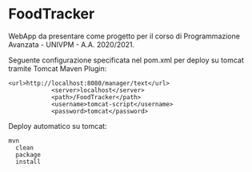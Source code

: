 # FoodTracker
WebApp da presentare come progetto per il corso di Programmazione Avanzata - UNIVPM - A.A. 2020/2021.

Seguente configurazione specificata nel pom.xml per deploy su tomcat tramite Tomcat Maven Plugin:
```
<url>http://localhost:8080/manager/text</url>
            <server>localhost</server>
            <path>/FoodTracker</path>
            <username>tomcat-script</username>
            <password>tomcat</password>
```
Deploy automatico su tomcat:

```
mvn 
  clean 
  package 
  install
```
